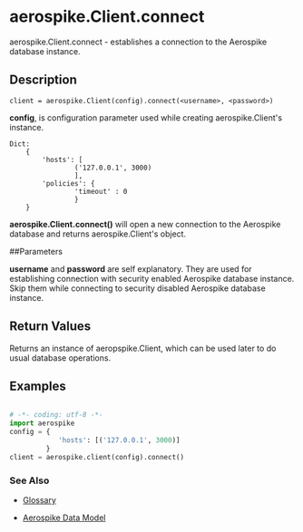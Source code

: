 
# aerospike.Client.connect

aerospike.Client.connect - establishes a connection to the Aerospike database instance.

## Description

```
client = aerospike.Client(config).connect(<username>, <password>)

```
**config**, is configuration parameter used while creating aerospike.Client's instance.
```
Dict: 
    {
        'hosts': [
                ('127.0.0.1', 3000)
                ],
        'policies': {
                'timeout' : 0
                }
    }

```


**aerospike.Client.connect()** will open a new connection to the Aerospike database and returns
aerospike.Client's object.   

##Parameters

**username** and **password** are self explanatory. They are used for establishing connection with security enabled Aerospike database instance.
Skip them while connecting to security disabled Aerospike database instance.

## Return Values
Returns an instance of aeropspike.Client, which can be used later to do usual database operations.

## Examples

```python

# -*- coding: utf-8 -*-
import aerospike
config = {
            'hosts': [('127.0.0.1', 3000)]
         }
client = aerospike.client(config).connect()

```

### See Also



- [Glossary](http://www.aerospike.com/docs/guide/glossary.html)

- [Aerospike Data Model](http://www.aerospike.com/docs/architecture/data-model.html)